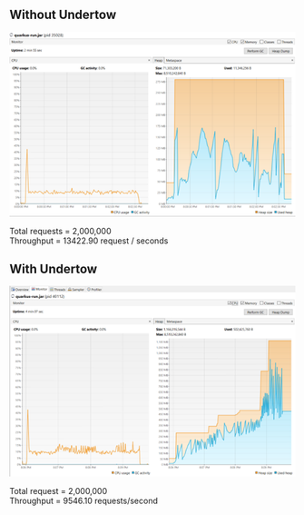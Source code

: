 ## Without Undertow
![without_undertow](without_undertow.png)

Total requests = 2,000,000
<br>
Throughput = 13422.90 request / seconds

## With Undertow
![with_undertow](with_undertow.png)

Total request = 2,000,000
<br>
Throughput = 9546.10 requests/second
